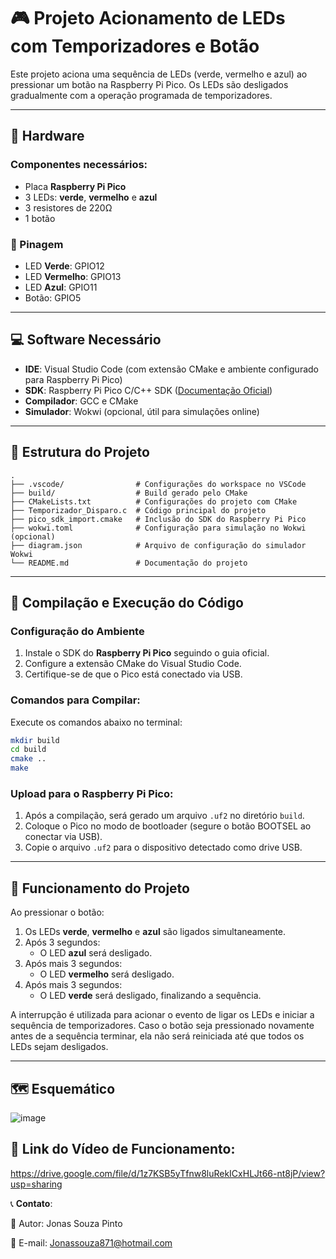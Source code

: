 # 🎮 Projeto Acionamento de LEDs com Temporizadores e Botão

Este projeto aciona uma sequência de LEDs (verde, vermelho e azul) ao pressionar um botão na Raspberry Pi Pico. Os LEDs são desligados gradualmente com a operação programada de temporizadores. 

---

## 🔧 Hardware
### Componentes necessários:
- Placa **Raspberry Pi Pico**
- 3 LEDs: **verde**, **vermelho** e **azul**
- 3 resistores de 220Ω
- 1 botão


### 📍 Pinagem
- LED **Verde**: GPIO12 
- LED **Vermelho**: GPIO13
- LED **Azul**: GPIO11 
- Botão: GPIO5 

---

## 💻 Software Necessário
- **IDE**: Visual Studio Code (com extensão CMake e ambiente configurado para Raspberry Pi Pico)
- **SDK**: Raspberry Pi Pico C/C++ SDK ([Documentação Oficial](https://github.com/raspberrypi/pico-sdk))
- **Compilador**: GCC e CMake
- **Simulador**: Wokwi (opcional, útil para simulações online)

---

## 📁 Estrutura do Projeto

```plaintext
.
├── .vscode/                # Configurações do workspace no VSCode
├── build/                  # Build gerado pelo CMake
├── CMakeLists.txt          # Configurações do projeto com CMake
├── Temporizador_Disparo.c  # Código principal do projeto
├── pico_sdk_import.cmake   # Inclusão do SDK do Raspberry Pi Pico
├── wokwi.toml              # Configuração para simulação no Wokwi (opcional)
├── diagram.json            # Arquivo de configuração do simulador Wokwi
└── README.md               # Documentação do projeto
```

---

## 🚀 Compilação e Execução do Código

### Configuração do Ambiente
1. Instale o SDK do **Raspberry Pi Pico** seguindo o guia oficial.
2. Configure a extensão CMake do Visual Studio Code.
3. Certifique-se de que o Pico está conectado via USB.

### Comandos para Compilar:
Execute os comandos abaixo no terminal:
```bash
mkdir build
cd build
cmake ..
make
```

### Upload para o Raspberry Pi Pico:
1. Após a compilação, será gerado um arquivo `.uf2` no diretório `build`.
2. Coloque o Pico no modo de bootloader (segure o botão BOOTSEL ao conectar via USB).
3. Copie o arquivo `.uf2` para o dispositivo detectado como drive USB.

---

## 🚀 Funcionamento do Projeto

Ao pressionar o botão:
1. Os LEDs **verde**, **vermelho** e **azul** são ligados simultaneamente.
2. Após 3 segundos:
   - O LED **azul** será desligado.
3. Após mais 3 segundos:
   - O LED **vermelho** será desligado.
4. Após mais 3 segundos:
   - O LED **verde** será desligado, finalizando a sequência.
   
A interrupção é utilizada para acionar o evento de ligar os LEDs e iniciar a sequência de temporizadores. Caso o botão seja pressionado novamente antes de a sequência terminar, ela não será reiniciada até que todos os LEDs sejam desligados.

---


## 🗺️ Esquemático

![image](https://github.com/user-attachments/assets/8c8b7098-08cf-4f7f-b6cd-485401b5fc96)

## 🔗 **Link do Vídeo de Funcionamento**: 

https://drive.google.com/file/d/1z7KSB5yTfnw8luRekICxHLJt66-nt8jP/view?usp=sharing

📞 **Contato**:

👤 Autor: Jonas Souza Pinto

📧 E-mail: Jonassouza871@hotmail.com

